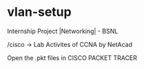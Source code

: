 # vlan-setup
Internship Project |Networking| - BSNL


/cisco -> Lab Activites of CCNA by NetAcad





Open the .pkt files in 
CISCO PACKET TRACER

